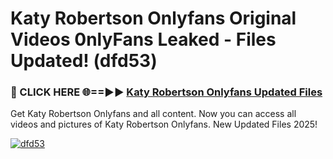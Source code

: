 # Katy Robertson Onlyfans Original Videos 0nlyFans Leaked - Files Updated! (dfd53)

<h3>🔴 CLICK HERE 🌐==►► <a href="https://tinyurl.com/2jnfzry5" rel="nofollow">Katy Robertson Onlyfans Updated Files</a></h3>

Get Katy Robertson Onlyfans and all content. Now you can access all videos and pictures of Katy Robertson Onlyfans. New Updated Files 2025!

[![dfd53](https://i.imgur.com/GyGTBgg.gif)](https://tinyurl.com/2jnfzry5)

